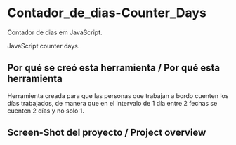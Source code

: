 # Contador_de_dias-Counter_Days

Contador de dias em JavaScript.

JavaScript counter days.


## Por qué se creó esta herramienta / Por qué esta herramienta

Herramienta creada para que las personas que trabajan a bordo cuenten los días trabajados, de manera que en el intervalo de 1 día entre 2 fechas se cuenten 2 días y no solo 1.


## Screen-Shot del proyecto / Project overview


